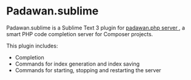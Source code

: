 Padawan.sublime
===============

Padawan.sublime is a Sublime Text 3 plugin for [padawan.php server
](https://github.com/mkusher/padawan.php), a smart PHP code
completion server for Composer projects.

This plugin includes:
- Completion
- Commands for index generation and index saving
- Commands for starting, stopping and restarting the server